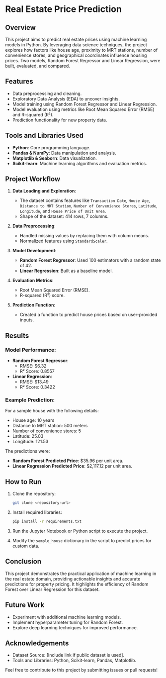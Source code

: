 # Real Estate Price Prediction

## Overview
This project aims to predict real estate prices using machine learning models in Python. By leveraging data science techniques, the project explores how factors like house age, proximity to MRT stations, number of convenience stores, and geographical coordinates influence housing prices. Two models, Random Forest Regressor and Linear Regression, were built, evaluated, and compared.

## Features
- Data preprocessing and cleaning.
- Exploratory Data Analysis (EDA) to uncover insights.
- Model training using Random Forest Regressor and Linear Regression.
- Model evaluation using metrics like Root Mean Squared Error (RMSE) and R-squared (R²).
- Prediction functionality for new property data.

## Tools and Libraries Used
- **Python**: Core programming language.
- **Pandas & NumPy**: Data manipulation and analysis.
- **Matplotlib & Seaborn**: Data visualization.
- **Scikit-learn**: Machine learning algorithms and evaluation metrics.

## Project Workflow
1. **Data Loading and Exploration**:  
   - The dataset contains features like `Transaction Date`, `House Age`, `Distance to MRT Station`, `Number of Convenience Stores`, `Latitude`, `Longitude`, and `House Price of Unit Area`.
   - Shape of the dataset: 414 rows, 7 columns.

2. **Data Preprocessing**:  
   - Handled missing values by replacing them with column means.
   - Normalized features using `StandardScaler`.

3. **Model Development**:  
   - **Random Forest Regressor**: Used 100 estimators with a random state of 42.
   - **Linear Regression**: Built as a baseline model.

4. **Evaluation Metrics**:  
   - Root Mean Squared Error (RMSE).  
   - R-squared (R²) score.

5. **Prediction Function**:  
   - Created a function to predict house prices based on user-provided inputs.

## Results
### Model Performance:
- **Random Forest Regressor**:  
  - RMSE: $6.32  
  - R² Score: 0.8557
- **Linear Regression**:  
  - RMSE: $13.49  
  - R² Score: 0.3422

### Example Prediction:
For a sample house with the following details:
- House age: 10 years
- Distance to MRT station: 500 meters
- Number of convenience stores: 5
- Latitude: 25.03
- Longitude: 121.53

The predictions were:
- **Random Forest Predicted Price**: $35.96 per unit area.
- **Linear Regression Predicted Price**: $2,117.12 per unit area.

## How to Run
1. Clone the repository:
   ```bash
   git clone <repository-url>
   ```

2. Install required libraries:
   ```bash
   pip install -r requirements.txt
   ```

3. Run the Jupyter Notebook or Python script to execute the project.

4. Modify the `sample_house` dictionary in the script to predict prices for custom data.

## Conclusion
This project demonstrates the practical application of machine learning in the real estate domain, providing actionable insights and accurate predictions for property pricing. It highlights the efficiency of Random Forest over Linear Regression for this dataset.

## Future Work
- Experiment with additional machine learning models.
- Implement hyperparameter tuning for Random Forest.
- Explore deep learning techniques for improved performance.

## Acknowledgements
- Dataset Source: [Include link if public dataset is used].
- Tools and Libraries: Python, Scikit-learn, Pandas, Matplotlib.

Feel free to contribute to this project by submitting issues or pull requests!
